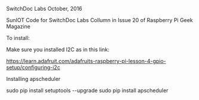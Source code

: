 SwitchDoc Labs October, 2016

SunIOT Code for SwitchDoc Labs Collumn in Issue 20 of Raspberry Pi Geek Magazine

To install:

Make sure you installed I2C as in this link:

https://learn.adafruit.com/adafruits-raspberry-pi-lesson-4-gpio-setup/configuring-i2c

Installing apscheduler

sudo pip install setuptools --upgrade
sudo pip install apscheduler



